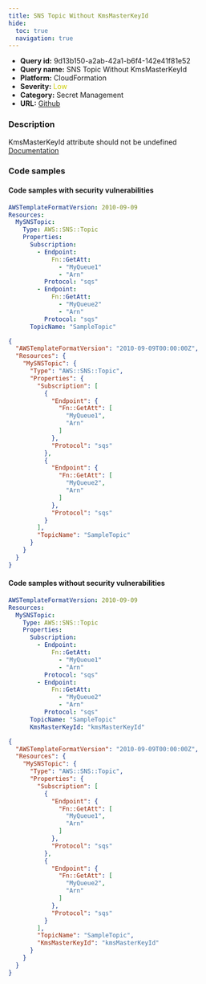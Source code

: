 ```yaml
---
title: SNS Topic Without KmsMasterKeyId
hide:
  toc: true
  navigation: true
---
```


<style>
  .highlight .hll {
    background-color: #ff171742;
  }
  .md-content {
    max-width: 1100px;
    margin: 0 auto;
  }
</style>

-   **Query id:** 9d13b150-a2ab-42a1-b6f4-142e41f81e52
-   **Query name:** SNS Topic Without KmsMasterKeyId
-   **Platform:** CloudFormation
-   **Severity:** <span style="color:#CC0">Low</span>
-   **Category:** Secret Management
-   **URL:** [Github](https://github.com/Checkmarx/kics/tree/master/assets/queries/cloudFormation/aws/sns_topic_without_kms_master_key_id)

### Description
KmsMasterKeyId attribute should not be undefined<br>
[Documentation](https://docs.aws.amazon.com/AWSCloudFormation/latest/UserGuide/aws-properties-sns-topic.html)

### Code samples
#### Code samples with security vulnerabilities
```yaml title="Positive test num. 1 - yaml file" hl_lines="5"
AWSTemplateFormatVersion: 2010-09-09
Resources:
  MySNSTopic:
    Type: AWS::SNS::Topic
    Properties:
      Subscription:
        - Endpoint:
            Fn::GetAtt:
              - "MyQueue1"
              - "Arn"
          Protocol: "sqs"
        - Endpoint:
            Fn::GetAtt:
              - "MyQueue2"
              - "Arn"
          Protocol: "sqs"
      TopicName: "SampleTopic"

```
```json title="Positive test num. 2 - json file" hl_lines="6"
{
  "AWSTemplateFormatVersion": "2010-09-09T00:00:00Z",
  "Resources": {
    "MySNSTopic": {
      "Type": "AWS::SNS::Topic",
      "Properties": {
        "Subscription": [
          {
            "Endpoint": {
              "Fn::GetAtt": [
                "MyQueue1",
                "Arn"
              ]
            },
            "Protocol": "sqs"
          },
          {
            "Endpoint": {
              "Fn::GetAtt": [
                "MyQueue2",
                "Arn"
              ]
            },
            "Protocol": "sqs"
          }
        ],
        "TopicName": "SampleTopic"
      }
    }
  }
}

```


#### Code samples without security vulnerabilities
```yaml title="Negative test num. 1 - yaml file"
AWSTemplateFormatVersion: 2010-09-09
Resources:
  MySNSTopic:
    Type: AWS::SNS::Topic
    Properties:
      Subscription:
        - Endpoint:
            Fn::GetAtt:
              - "MyQueue1"
              - "Arn"
          Protocol: "sqs"
        - Endpoint:
            Fn::GetAtt:
              - "MyQueue2"
              - "Arn"
          Protocol: "sqs"
      TopicName: "SampleTopic"
      KmsMasterKeyId: "kmsMasterKeyId"

```
```json title="Negative test num. 2 - json file"
{
  "AWSTemplateFormatVersion": "2010-09-09T00:00:00Z",
  "Resources": {
    "MySNSTopic": {
      "Type": "AWS::SNS::Topic",
      "Properties": {
        "Subscription": [
          {
            "Endpoint": {
              "Fn::GetAtt": [
                "MyQueue1",
                "Arn"
              ]
            },
            "Protocol": "sqs"
          },
          {
            "Endpoint": {
              "Fn::GetAtt": [
                "MyQueue2",
                "Arn"
              ]
            },
            "Protocol": "sqs"
          }
        ],
        "TopicName": "SampleTopic",
        "KmsMasterKeyId": "kmsMasterKeyId"
      }
    }
  }
}

```
